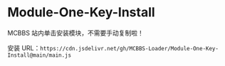 # Module-One-Key-Install
MCBBS 站内单击安装模块，不需要手动复制啦！

安装 URL：`https://cdn.jsdelivr.net/gh/MCBBS-Loader/Module-One-Key-Install@main/main.js`
